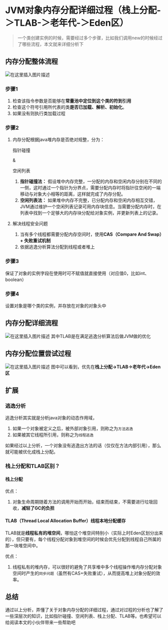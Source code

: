 # JVM对象内存分配详细过程（栈上分配-＞TLAB-＞老年代-＞Eden区）

> 一个类创建实例的时候，需要经过多个步骤，比如我们调用new的时候经过了哪些流程，本文就来详细分析下

## 内存分配整体流程

![在这里插入图片描述](./JVM对象内存分配详细过程.assets/20201105113023963.png)

### 步骤1

1. 检查该指令参数是否能够在**常量池中定位到这个类的符到引用**
2. 检查这个符号引用所代表的类**是否已加载、解析、初始化**。
3. 如果没有则执行类加载过程

### 步骤2

1. 内存分配根据java堆内存是否绝对规整，分为：

   指针碰撞

   &

   空闲列表

   1. **指针碰撞法：**
       假设堆中内存完整，一分配的内存和空闲内存分别在不同的一侧，这时通过一个指针为分界点，需要分配内存时将指针往空闲的一端移动与对象大小相等的距离，这样就完成了内存分配。
   2. **空闲列表法：**
       如果堆中内存不完整，已分配内存和空闲内存相互交错，JVM通过维护一个空闲列表记录可用内存块信息。当需要分配内存时，在列表中找到一个足够大的内存块分配给对象实例，并更新列表上的记录。

2. 解决线程安全问题   

   1. 当有多个线程都需要分配内存空间时，使用**CAS（Compare And Swap）+ 失败重试机制**
   2. 依据逃逸分析算法分配到线程或者堆上

### 步骤3

保证了对象的实例字段在使用时可不赋值就直接使用（对应值0，比如int、boolean）

### 步骤4

设置对象是哪个类的实例，并存放在对象的对象头中

## 内存分配详细流程

![在这里插入图片描述](./JVM对象内存分配详细过程.assets/20201105122045478.png)
 其中TLAB是在满足逃逸分析算法后做JVM做的优化

## 内存分配位置尝试过程

![在这里插入图片描述](./JVM对象内存分配详细过程.assets/2020110512035271.png)
 图中可以看到，优先在**栈上分配->TLAB->老年代->Eden区**


## 扩展

### 逃逸分析

逃逸分析其实就是分析java对象的动态作用域，

1. 如果一个对象被定义之后，被外部对象引用，则称之为`方法逃逸`
2. 如果被其它线程所引用，则称之为`线程逃逸`

如果经过以上分析，一个对象没有逃逸出方法的话（仅仅在方法内部引用），那么就可能被优化成栈上分配。

### 栈上分配和TLAB区别？

#### 栈上分配

优点：

1. 对象生命周期随着方法的调用开始而开始，结束而结束，不需要进行垃圾回收，**减轻了GC的负担**

#### TLAB（Thread Local Allocation Buffer）线程本地分配缓存

TLAB就是**线程私有的堆空间**，哪怕这个堆空间特别小（实际上时Eden区划分出来的），但只要有，每个线程分配对象到堆空间的时候会优先分配到线程自己所属的那一块堆空间中。

优点：

1. 线程私有的堆内存，可以很好的避免了共享堆中多个线程操作堆内存分配对象空间时产生的`同步问题`（虽然有CAS+失败重试），从而提高堆上对象分配的效率。

## 总结

通过以上分析，弄懂了关于对象内存分配的详细过程，通过对过程的分析也了解了一些深层次的知识，比如指针碰撞、空闲列表、栈上分配、TLAB等。也希望可以给阅读本文的小伙伴带来一些帮助吧